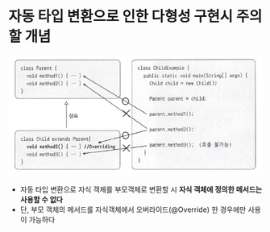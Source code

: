 # 자동 타입 변환으로 인한 다형성 구현시 주의할 개념
![](https://github.com/syhojeo/Java-Study/blob/main/image/%ED%99%94%EB%A9%B4%20%EC%BA%A1%EC%B2%98%202023-04-16%20114131.png)

- 자동 타입 변환으로 자식 객체를 부모객체로 변환할 시 **자식 객체에 정의한 메서드는 사용할 수 없다**
- 단, 부모 객체의 메서드를 자식객체에서 오버라이드(@Override) 한 경우에만 사용이 가능하다